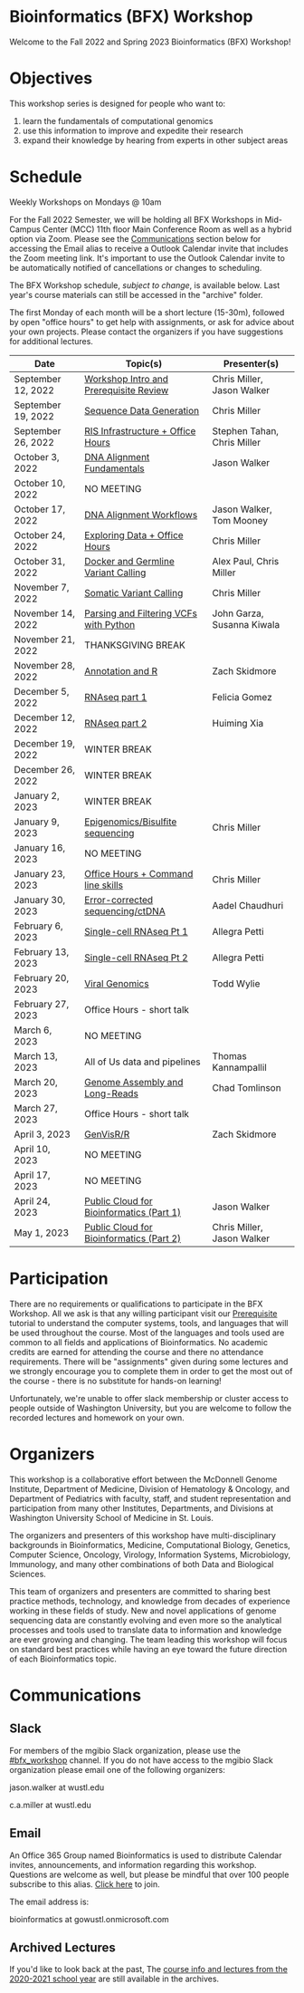 # Bioinformatics (BFX) Workshop

Welcome to the Fall 2022 and Spring 2023 Bioinformatics (BFX) Workshop! 

# Objectives

This workshop series is designed for people who want to:
1) learn the fundamentals of computational genomics
2) use this information to improve and expedite their research
3) expand their knowledge by hearing from experts in other subject areas

# Schedule

Weekly Workshops on Mondays @ 10am

For the Fall 2022 Semester, we will be holding all BFX Workshops in Mid-Campus Center (MCC) 11th floor Main Conference Room as well as a hybrid option via Zoom. Please see the [Communications](README.md#communications) section below for accessing the Email alias to receive a Outlook Calendar invite that includes the Zoom meeting link. It's important to use the Outlook Calendar invite to be automatically notified of cancellations or changes to scheduling.

The BFX Workshop schedule, _subject to change_, is available below. Last year's course materials can still be accessed in the "archive" folder.

The first Monday of each month will be a short lecture (15-30m), followed by open "office hours" to get help with assignments, or ask for advice about your own projects. Please contact the organizers if you have suggestions for additional lectures.

|Date|Topic(s)|Presenter(s)|
|----|--------|------------|
| September 12, 2022 | [Workshop Intro and Prerequisite Review](lectures/week_01) | Chris Miller, Jason Walker | 
| September 19, 2022 | [Sequence Data Generation](lectures/week_02) | Chris Miller |
| September 26, 2022 | [RIS Infrastructure + Office Hours](https://wustl.box.com/s/003l9e3q1oh8631fdzct90aafcuxot1b) | Stephen Tahan, Chris Miller | 
| October 3, 2022 | [DNA Alignment Fundamentals](lectures/week_04) | Jason Walker |
| October 10, 2022 | NO MEETING | |
| October 17, 2022 | [DNA Alignment Workflows](lectures/week_05) | Jason Walker, Tom Mooney |
| October 24, 2022 | [Exploring Data + Office Hours](lectures/week_06) | Chris Miller |
| October 31, 2022 | [Docker and Germline Variant Calling](lectures/week_07) | Alex Paul, Chris Miller |
| November 7, 2022 | [Somatic Variant Calling](lectures/week_08) | Chris Miller|
| November 14, 2022 | [Parsing and Filtering VCFs with Python](lectures/week_09) | John Garza, Susanna Kiwala |
| November 21, 2022 | THANKSGIVING BREAK | |
| November 28, 2022 | [Annotation and R](lectures/week_10) | Zach Skidmore |
| December 5, 2022 | [RNAseq part 1](lectures/week_11) | Felicia Gomez |
| December 12, 2022 | [RNAseq part 2](lectures/week_12) | Huiming Xia |
| December 19, 2022 | WINTER BREAK | |
| December 26, 2022 | WINTER BREAK | |
| January 2, 2023 | WINTER BREAK | |
| January 9, 2023 | [Epigenomics/Bisulfite sequencing](lectures/week_13) | Chris Miller |
| January 16, 2023 | NO MEETING |  | 
| January 23, 2023 | [Office Hours + Command line skills](lectures/week_14) | Chris Miller | 
| January 30, 2023 | [Error-corrected sequencing/ctDNA](lectures/week_15) | Aadel Chaudhuri | 
| February 6, 2023 | [Single-cell RNAseq Pt 1](lectures/week_16) | Allegra Petti |
| February 13, 2023 | [Single-cell RNAseq Pt 2](lectures/week_17) | Allegra Petti |
| February 20, 2023 | [Viral Genomics](lectures/week_18) | Todd Wylie  |
| February 27, 2023 | Office Hours - short talk | |
| March 6, 2023 | NO MEETING |  |
| March 13, 2023 | All of Us data and pipelines | Thomas Kannampallil |
| March 20, 2023 | [Genome Assembly and Long-Reads](lectures/week_22) | Chad Tomlinson | 
| March 27, 2023 | Office Hours - short talk |  | 
| April 3, 2023 | [GenVisR/R](lectures/week_24) | Zach Skidmore |
| April 10, 2023 | NO MEETING | |
| April 17, 2023 | NO MEETING | |
| April 24, 2023 | [Public Cloud for Bioinformatics (Part 1)](lectures/week_27) | Jason Walker |
| May 1, 2023 | [Public Cloud for Bioinformatics (Part 2)](lectures/week_28) | Chris Miller, Jason Walker |

# Participation

There are no requirements or qualifications to participate in the BFX Workshop. All we ask is that any willing participant visit our [Prerequisite](lectures/week_01/bfx_workshop_01_overview.ipynb) tutorial to understand the computer systems, tools, and languages that will be used throughout the course. Most of the languages and tools used are common to all fields and applications of Bioinformatics. No academic credits are earned for attending the course and there no attendance requirements.  There will be "assignments" given during some lectures and we strongly encourage you to complete them in order to get the most out of the course - there is no substitute for hands-on learning!

Unfortunately, we're unable to offer slack membership or cluster access to people outside of Washington University, but you are welcome to follow the recorded lectures and homework on your own.

# Organizers

This workshop is a collaborative effort between the McDonnell Genome Institute, Department of Medicine, Division of Hematology & Oncology, and Department of Pediatrics with faculty, staff, and student representation and participation from many other Institutes, Departments, and Divisions at Washington University School of Medicine in St. Louis.

The organizers and presenters of this workshop have multi-disciplinary backgrounds in Bioinformatics, Medicine, Computational Biology, Genetics, Computer Science, Oncology, Virology, Information Systems, Microbiology, Immunology, and many other combinations of both Data and Biological Sciences.

This team of organizers and presenters are committed to sharing best practice methods, technology, and knowledge from decades of experience working in these fields of study. New and novel applications of genome sequencing data are constantly evolving and even more so the analytical processes and tools used to translate data to information and knowledge are ever growing and changing. The team leading this workshop will focus on standard best practices while having an eye toward the future direction of each Bioinformatics topic.

# Communications

## Slack

For members of the mgibio Slack organization, please use the [#bfx_workshop](https://mgibio.slack.com/archives/CDE4LQHHD) channel. If you do not have access to the mgibio Slack organization please email one of the following organizers:

jason.walker at wustl.edu

c.a.miller at wustl.edu

## Email

An Office 365 Group named Bioinformatics is used to distribute Calendar invites, announcements, and information regarding this workshop. Questions are welcome as well, but please be mindful that over 100 people subscribe to this alias. [Click here](https://outlook.office365.com/owa/bioinformatics@gowustl.onmicrosoft.com/groupsubscription.ashx?action=join&source=MSExchange/LokiServer&guid=2fdc302a-812b-4984-a57b-62ee21430272) to join.

The email address is: 

bioinformatics at gowustl.onmicrosoft.com

## Archived Lectures

If you'd like to look back at the past, The [course info and lectures from the 2020-2021 school year](https://github.com/genome/bfx-workshop/tree/v2020-2021) are still available in the archives.
